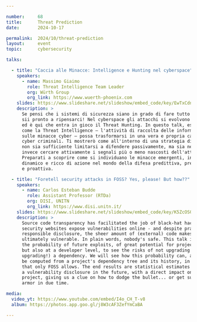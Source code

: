 ```yaml
---

number:     68
title:      Threat Prediction
date:       2024-10-17

permalink:  2024/10/threat-prediction
layout:     event
topic:      cybersecurity

talks:

  - title: "Caccia alle Minacce: Intelligence e Hunting nel cyberspace"
    speakers:
      - name: Massimo Giaimo
        role: Threat Intelligence Team Leader
        org: Würth Group
        org_link: https://www.wuerth-phoenix.com
    slides: https://www.slideshare.net/slideshow/embed_code/key/EwTxCdnNwIBSIo
    description: >
      Se pensi che i sistemi di sicurezza siano in grado di fare tutto da soli,
      sii pronto a ripensarci! Nel cyberspace gli attacchi si evolvono ogni giorno,
      ed è qui che entra in gioco il Threat Hunting. In questo talk, esploreremo
      come la Threat Intelligence – l'attività di raccolta delle informazioni
      sulle minacce cyber – possa trasformarsi in una vera e propria caccia ai
      cyber criminali. Ti mostrerò come all'interno di una strategia di difesa
      non sia sufficiente limitarsi a difendere passivamente, ma sia necessario
      invece cercare attivamente i segnali più o meno nascosti dell'attacco.
      Preparati a scoprire come si individuano le minacce emergenti, in un viaggio
      dinamico e ricco di azione nel mondo della difesa predittiva, preventiva
      e proattiva.

  - title: "Foretell security attacks in FOSS? Yes, please! But how??"
    speakers:
      - name: Carlos Esteban Budde
        role: Assistant Professor (RTDa)
        org: DISI, UNITN
        org_link: https://www.disi.unitn.it/
    slides: https://www.slideshare.net/slideshow/embed_code/key/K5ZcOS0BxpdThb
    description: >
      Source code transparency has facilitated the job of black-hat hackers: today,
      security websites expose vulnerabilities online - and despite practices like
      responsible disclosure, the sheer amount of (external) code makes everyone
      ultimately vulnerable. In plain words, nobody's safe. This talk introduces
      the probability of future exploits, of great potential for project management
      but also at a developer level, to see the risks of not upgrading (or yes
      upgrading!) a dependency. We will see how this probability can, and must,
      be computed from a project's dependency tree and its history, in a manner
      that only FOSS allows. The end results are statistical estimates of facing
      a vulnerability disclosure in the future, with a direct impact on our own
      project, giving us a clue on how to dodge the bullet... or get sufficient
      armor in due time.

media:
  video_yt: https://www.youtube.com/embed/I4o_CH_T-v8
  album: https://photos.app.goo.gl/j8W3cAF3ZefYmCaBA

---
```

